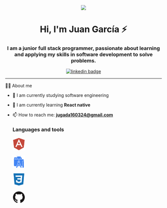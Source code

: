 <div id="presentacion" align="center">
  <img
    src="https://media.giphy.com/media/qgQUggAC3Pfv687qPC/giphy.gif"
    width="200"
  />
  <h1 align="center">Hi, I'm Juan García ⚡</h1>
  <h3 align="center">
    I am a junior full stack programmer, passionate about learning and applying my skills in software development to solve problems.
  </h3>
</div>

<div id="redes" align="center">
  <a
    href="https://www.linkedin.com/in/juan-esteban-garc%C3%ADa-daza-611485209/"
    target="_blanck"
  >
    <img
      src="https://img.shields.io/badge/linkedin-%230077B5.svg?style=for-the-badge&logo=linkedin&logoColor=white"
      alt="linkedin badge"
    />
  </a>
</div>

---

👨‍💻 About me

- 🔭 I am currently studying software engineering
- 🌱 I am currently learning **React native**
- 📫 How to reach me: **jugada160324@gmail.com**

  <div align="left">
  <h3>Languages and tools</h3>

  <div>
    <img
      src="https://github.com/devicons/devicon/blob/master/icons/angularjs/angularjs-plain.svg"
      title="AngularJS"
      alt="AngularJs"
      width="40"
      height="40"
    />&nbsp;

    <img
      src="https://github.com/devicons/devicon/blob/master/icons/androidstudio/androidstudio-plain.svg"
      title="androidstudio"
      alt="AndroidStudio"
      width="40"
      height="40"
    />&nbsp;

    <img
      src="https://github.com/devicons/devicon/blob/master/icons/css3/css3-plain.svg"
      title="androidstudio"
      alt="AndroidStudio"
      width="40"
      height="40"
    />&nbsp;

    <img
      src="https://github.com/devicons/devicon/blob/master/icons/github/github-original.svg"
      title="androidstudio"
      alt="AndroidStudio"
      width="40"
      height="40"
    />&nbsp;
  </div>
</div>

<!--
**ChilyGarcia/ChilyGarcia** is a ✨ _special_ ✨ repository because its `README.md` (this file) appears on your GitHub profile.

Here are some ideas to get you started:

- 🔭 I am currently studying software engineering
- 🌱 I am currently learning **React native**
- 👯 I’m looking to collaborate on ...
- 🤔 I’m looking for help with ...
- 💬 Ask me about ...
- 📫 How to reach me: ...
- 😄 Pronouns: ...
- ⚡ Fun fact: ...
-->

